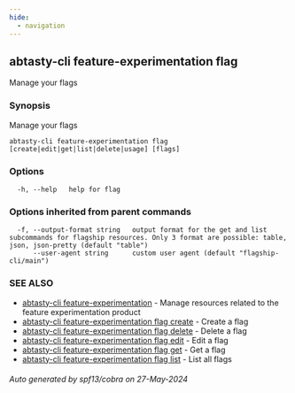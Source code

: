 ```yaml
---
hide:
  - navigation
---
```

## abtasty-cli feature-experimentation flag

Manage your flags

### Synopsis

Manage your flags

```
abtasty-cli feature-experimentation flag [create|edit|get|list|delete|usage] [flags]
```

### Options

```
  -h, --help   help for flag
```

### Options inherited from parent commands

```
  -f, --output-format string   output format for the get and list subcommands for flagship resources. Only 3 format are possible: table, json, json-pretty (default "table")
      --user-agent string      custom user agent (default "flagship-cli/main")
```

### SEE ALSO

* [abtasty-cli feature-experimentation](abtasty-cli_feature-experimentation.md)	 - Manage resources related to the feature experimentation product
* [abtasty-cli feature-experimentation flag create](abtasty-cli_feature-experimentation_flag_create.md)	 - Create a flag
* [abtasty-cli feature-experimentation flag delete](abtasty-cli_feature-experimentation_flag_delete.md)	 - Delete a flag
* [abtasty-cli feature-experimentation flag edit](abtasty-cli_feature-experimentation_flag_edit.md)	 - Edit a flag
* [abtasty-cli feature-experimentation flag get](abtasty-cli_feature-experimentation_flag_get.md)	 - Get a flag
* [abtasty-cli feature-experimentation flag list](abtasty-cli_feature-experimentation_flag_list.md)	 - List all flags

###### Auto generated by spf13/cobra on 27-May-2024
